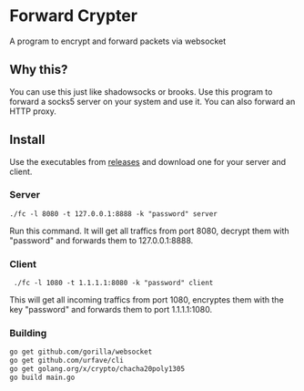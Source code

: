# Forward Crypter
A program to encrypt and forward packets via websocket
## Why this?
You can use this just like shadowsocks or brooks. Use this program to forward a socks5 server on your system and use it. You can also forward an HTTP proxy.
## Install
Use the executables from [releases](https://github.com/HirbodBehnam/Forward-Crypter/releases) and download one for your server and client.
### Server
```
./fc -l 8080 -t 127.0.0.1:8888 -k "password" server
```
Run this command. It will get all traffics from port 8080, decrypt them with "password" and forwards them to 127.0.0.1:8888.
### Client
```
 ./fc -l 1080 -t 1.1.1.1:8080 -k "password" client
```
This will get all incoming traffics from port 1080, encryptes them with the key "password" and forwards them to port 1.1.1.1:1080.
### Building
```bash
go get github.com/gorilla/websocket
go get github.com/urfave/cli
go get golang.org/x/crypto/chacha20poly1305
go build main.go
```
